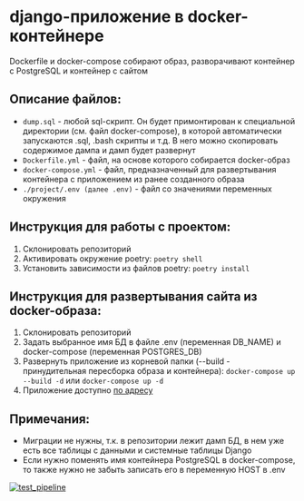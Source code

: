 # django-приложение в docker-контейнере

Dockerfile и docker-compose собирают образ, разворачивают контейнер с PostgreSQL и контейнер с сайтом

## Описание файлов:
  - ```dump.sql``` - любой sql-скрипт. Он будет примонтирован к специальной директории (см. файл docker-compose), в которой автоматически запускаются .sql, .bash скрипты и т.д. В него можно скопировать содержимое дампа и дамп будет развернут
  - ```Dockerfile.yml``` - файл, на основе которого собирается docker-образ
  - ```docker-compose.yml``` - файл, предназначенный для развертывания контейнера с приложением из ранее созданного образа
  - ```./project/.env (далее .env)``` - файл со значениями переменных окружения

## Инструкция для работы с проектом:
  1. Склонировать репозиторий
  2. Активировать окружение poetry: ```poetry shell```
  3. Установить зависимости из файлов poetry: ```poetry install```

## Инструкция для развертывания сайта из docker-образа:
  1. Склонировать репозиторий
  2. Задать выбранное имя БД в файле .env (переменная DB_NAME) и docker-compose (переменная POSTGRES_DB)
  3. Развернуть приложение из корневой папки (--build - принудительная пересборка образа и контейнера): ```docker-compose up --build -d``` или ```docker-compose up -d```
  4. Приложение доступно [по адресу](http://localhost:8000/)

## Примечания:
  * Миграции не нужны, т.к. в репозитории лежит дамп БД, в нем уже есть все таблицы с данными и системные таблицы Django
  * Если нужно поменять имя контейнера PostgreSQL в docker-compose, то также нужно не забыть записать его в переменную HOST в .env
  
[![test_pipeline](https://github.com/nightblure/django-site-docker/actions/workflows/main.yml/badge.svg?branch=main&event=push)](https://github.com/nightblure/flask-site-ci-cd/actions/workflows/main.yml)

